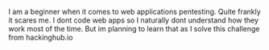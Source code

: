 I am a beginner when it comes to web applications pentesting. Quite frankly it scares me. I dont code web apps so I naturally dont understand how they work most of the time. But im planning to learn that as I solve this challenge from hackinghub.io
